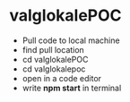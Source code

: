 # valglokalePOC

- Pull code to local machine
- find pull location
- cd valglokalePOC 
- cd valglokalepoc
- open in a code editor
- write **npm start** in terminal

